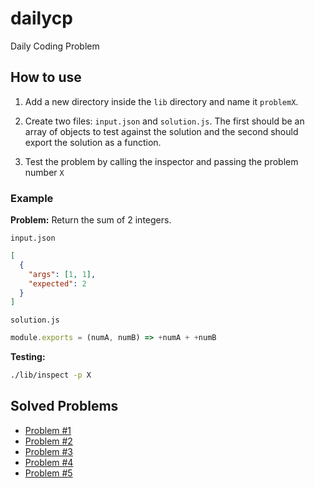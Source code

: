# dailycp

Daily Coding Problem

## How to use

1. Add a new directory inside the `lib` directory and name it `problemX`.

2. Create two files: `input.json` and `solution.js`. The first should be an
array of objects to test against the solution and the second should export the
solution as a function.

3. Test the problem by calling the inspector and passing the problem number `X`

### Example

**Problem:** Return the sum of 2 integers.

`input.json`

```json
[
  {
    "args": [1, 1],
    "expected": 2
  }
]
```

`solution.js`

```js
module.exports = (numA, numB) => +numA + +numB
```

**Testing:**

```sh
./lib/inspect -p X
```

## Solved Problems

* [Problem #1][1]
* [Problem #2][2]
* [Problem #3][3]
* [Problem #4][4]
* [Problem #5][5]

<!-- References -->
[1]: ./lib/problem1/README.md
[2]: ./lib/problem2/README.md
[3]: ./lib/problem3/README.md
[4]: ./lib/problem4/README.md
[5]: ./lib/problem5/README.md
